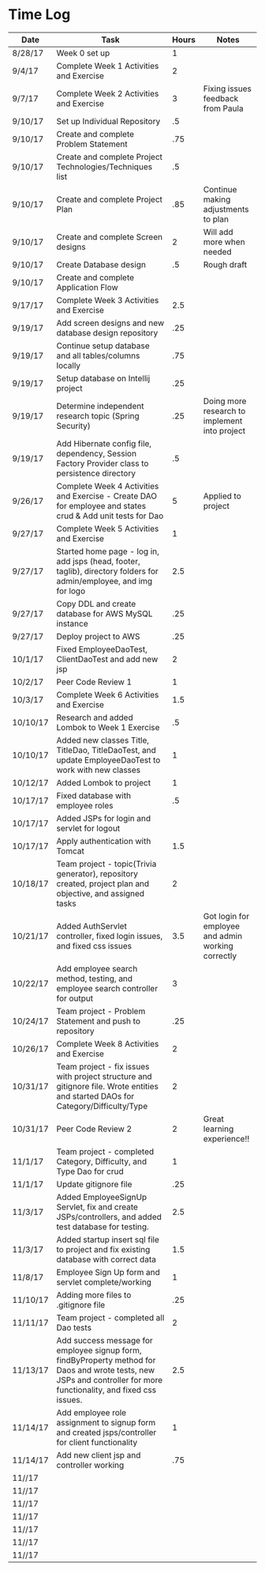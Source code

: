 # Time Log

| Date | Task | Hours | Notes|
|------|------|-------|------|
| 8/28/17 | Week 0 set up | 1 |  |
| 9/4/17 | Complete Week 1 Activities and Exercise | 2 |  |
| 9/7/17 | Complete Week 2 Activities and Exercise | 3 | Fixing issues feedback from Paula |
| 9/10/17| Set up Individual Repository | .5 |  |
| 9/10/17 | Create and complete Problem Statement | .75 |  |
| 9/10/17 | Create and complete Project Technologies/Techniques list | .5 |  |
| 9/10/17 | Create and complete Project Plan | .85 | Continue making adjustments to plan |
| 9/10/17 | Create and complete Screen designs | 2 | Will add more when needed |
| 9/10/17 | Create Database design | .5 | Rough draft |
| 9/10/17 | Create and complete Application Flow |  |  |
| 9/17/17 | Complete Week 3 Activities and Exercise | 2.5 |  |
| 9/19/17 | Add screen designs and new database design repository | .25 |  |
| 9/19/17 | Continue setup database and all tables/columns locally | .75 |  |
| 9/19/17 | Setup database on Intellij project | .25 |  |
| 9/19/17 | Determine independent research topic (Spring Security) | .25 | Doing more research to implement into project |
| 9/19/17 | Add Hibernate config file, dependency, Session Factory Provider class to persistence directory | .5 |  |
| 9/26/17 | Complete Week 4 Activities and Exercise - Create DAO for employee and states crud & Add unit tests for Dao | 5 | Applied to project |
| 9/27/17 | Complete Week 5 Activities and Exercise | 1 |  |
| 9/27/17 | Started home page - log in, add jsps (head, footer, taglib), directory folders for admin/employee, and img for logo | 2.5 |  |
| 9/27/17 | Copy DDL and create database for AWS MySQL instance | .25 |  |
| 9/27/17 | Deploy project to AWS | .25 |  |
| 10/1/17 | Fixed EmployeeDaoTest, ClientDaoTest and add new jsp| 2 |  |
| 10/2/17 | Peer Code Review 1 | 1 |  |
| 10/3/17 | Complete Week 6 Activities and Exercise | 1.5 |  |
| 10/10/17 | Research and added Lombok to Week 1 Exercise | .5 |  |
| 10/10/17 | Added new classes Title, TitleDao, TitleDaoTest, and update EmployeeDaoTest to work with new classes | 1 |  |
| 10/12/17 | Added Lombok to project | 1 |  |
| 10/17/17 | Fixed database with employee roles | .5 |  |
| 10/17/17 | Added JSPs for login and servlet for logout |  |  |
| 10/17/17 | Apply authentication with Tomcat | 1.5 |  |
| 10/18/17 | Team project - topic(Trivia generator), repository created, project plan and objective, and assigned tasks | 2 |  |
| 10/21/17 | Added AuthServlet controller, fixed login issues, and fixed css issues | 3.5 | Got login for employee and admin working correctly |
| 10/22/17 | Add employee search method, testing, and employee search controller for output | 3 |  |
| 10/24/17 | Team project - Problem Statement and push to repository | .25 |  |
| 10/26/17 | Complete Week 8 Activities and Exercise | 2 |  |
| 10/31/17 | Team project - fix issues with project structure and gitignore file. Wrote entities and started DAOs for Category/Difficulty/Type | 2 |  |
| 10/31/17 | Peer Code Review 2 | 2 | Great learning experience!! |
| 11/1/17 | Team project - completed Category, Difficulty, and Type Dao for crud | 1 |  |
| 11/1/17 | Update gitignore file | .25 |  |
| 11/3/17 | Added EmployeeSignUp Servlet, fix and create JSPs/controllers, and added test database for testing. | 2.5 |  |
| 11/3/17 | Added startup insert sql file to project and fix existing database with correct data | 1.5 |  |
| 11/8/17 | Employee Sign Up form and servlet complete/working | 1 |  |
| 11/10/17 | Adding more files to .gitignore file | .25 |  |
| 11/11/17 | Team project - completed all Dao tests | 2 |  |
| 11/13/17 | Add success message for employee signup form, findByProperty method for Daos and wrote tests, new JSPs and controller for more functionality, and fixed css issues. | 2.5 | |
| 11/14/17 | Add employee role assignment to signup form and created jsps/controller for client functionality | 1 |  |
| 11/14/17 | Add new client jsp and controller working | .75 |  |
| 11//17 | | |  |
| 11//17 | | |  |
| 11//17 | | |  |
| 11//17 | | |  |
| 11//17 | | |  |
| 11//17 | | |  |
| 11//17 | | |  |





